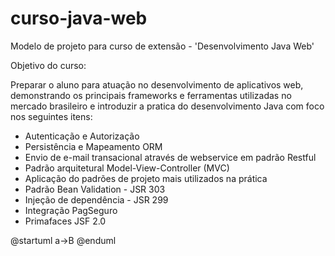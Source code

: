 # curso-java-web
Modelo de projeto para curso de extensão - 'Desenvolvimento Java Web'

Objetivo do curso:

Preparar o aluno para atuação no desenvolvimento de aplicativos web, demonstrando os principais 
frameworks e ferramentas utilizadas no mercado brasileiro e introduzir a pratica do desenvolvimento 
Java com foco nos seguintes itens:

* Autenticação e Autorização
* Persistência e Mapeamento ORM 
* Envio de e-mail transacional através de webservice em padrão Restful
* Padrão arquitetural Model-View-Controller (MVC)
* Aplicação do padrões de projeto mais utilizados na prática
* Padrão Bean Validation - JSR 303
* Injeção de dependência - JSR 299
* Integração PagSeguro
* Primafaces JSF 2.0


@startuml
a->B
@enduml
